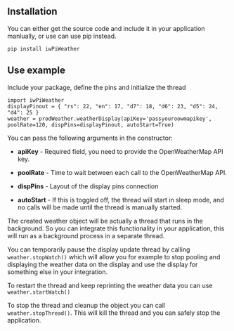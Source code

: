 ## Installation

You can either get the source code and include it in your application manlually, or use can use pip instead.

```pip install iwPiWeather```

## Use example

Include your package, define the pins and initialize the thread

```
import iwPiWeather
displayPinout = { "rs": 22, "en": 17, "d7": 18, "d6": 23, "d5": 24, "d4": 25 }
weather = prodWeather.weatherDisplay(apiKey='passyouroowmapikey', poolRate=120, dispPins=displayPinout, autoStart=True)
```

You can pass the following arguments in the constructor:

- __apiKey__ - Required field, you need to provide the OpenWeatherMap API key.

- __poolRate__ - Time to wait between each call to the OpenWeatherMap API.

- __dispPins__ - Layout of the display pins connection

- __autoStart__ - If this is toggled off, the thread will start in sleep mode, and no calls will be made until the thread is manually started.

The created weather object will be actually a thread that runs in the background. So you can integrate this functionality in your application, this will run as a background process in a separate thread. 

You can temporarily pause the display update thread by calling
```weather.stopWatch()```
which will allow you for example to stop pooling and displaying the weather data on the display and use the display for something else in your integration. 

To restart the thread and keep reprinting the weather data you can use 
```weather.startWatch()```

To stop the thread and cleanup the object you can call 
```weather.stopThread()```. This will kill the thread and you can safely stop the application.
